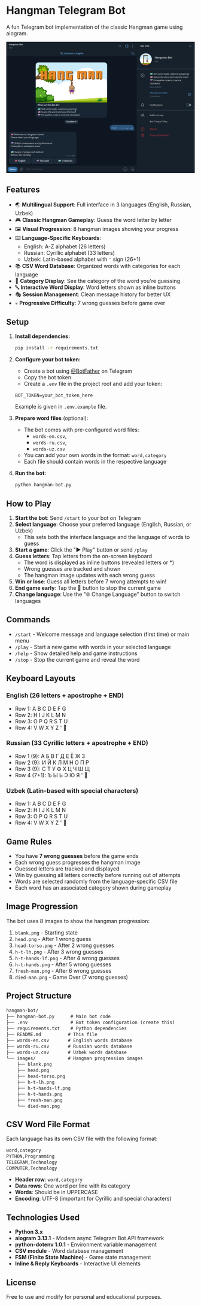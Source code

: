 # Hangman Telegram Bot

A fun Telegram bot implementation of the classic Hangman game using aiogram.

![Bot Preview](./images/botpreview.png)

## Features

- 🌏 **Multilingual Support**: Full interface in 3 languages (English, Russian, Uzbek)
- 🎮 **Classic Hangman Gameplay**: Guess the word letter by letter
- 🖼️ **Visual Progression**: 8 hangman images showing your progress
- ⌨️ **Language-Specific Keyboards**:
  - English: A-Z alphabet (26 letters)
  - Russian: Cyrillic alphabet (33 letters)
  - Uzbek: Latin-based alphabet with `'` sign (26+1)
- 📚 **CSV Word Database**: Organized words with categories for each language
- 🎯 **Category Display**: See the category of the word you're guessing
- 🔤 **Interactive Word Display**: Word letters shown as inline buttons
- 🎭 **Session Management**: Clean message history for better UX
- 💀 **Progressive Difficulty**: 7 wrong guesses before game over

## Setup

1. **Install dependencies:**
   ```bash
   pip install -r requirements.txt
   ```

2. **Configure your bot token:**
   - Create a bot using [@BotFather](https://t.me/botfather) on Telegram
   - Copy the bot token
   - Create a `.env` file in the project root and add your token:
    ```
    BOT_TOKEN=your_bot_token_here
    ```
    Example is given in `.env.example` file.

3. **Prepare word files** (optional):
   - The bot comes with pre-configured word files:
        - `words-en.csv`,
        - `words-ru.csv`,
        - `words-uz.csv`
   - You can add your own words in the format: `word,category`
   - Each file should contain words in the respective language

4. **Run the bot:**
   ```bash
   python hangman-bot.py
   ```

## How to Play

1. **Start the bot**: Send `/start` to your bot on Telegram
2. **Select language**: Choose your preferred language (English, Russian, or Uzbek)
   - This sets both the interface language and the language of words to guess
3. **Start a game**: Click the "▶️ Play" button or send `/play`
4. **Guess letters**: Tap letters from the on-screen keyboard
   - The word is displayed as inline buttons (revealed letters or *)
   - Wrong guesses are tracked and shown
   - The hangman image updates with each wrong guess
5. **Win or lose**: Guess all letters before 7 wrong attempts to win!
6. **End game early**: Tap the 🚫 button to stop the current game
7. **Change language**: Use the "🌐 Change Language" button to switch languages

## Commands

- `/start` - Welcome message and language selection (first time) or main menu
- `/play` - Start a new game with words in your selected language
- `/help` - Show detailed help and game instructions
- `/stop` - Stop the current game and reveal the word

## Keyboard Layouts

### English (26 letters + apostrophe + END)
- Row 1: A B C D E F G
- Row 2: H I J K L M N
- Row 3: O P Q R S T U
- Row 4: V W X Y Z ' 🚫

### Russian (33 Cyrillic letters + apostrophe + END)
- Row 1 (9): А Б В Г Д Е Ё Ж З
- Row 2 (9): И Й К Л М Н О П Р
- Row 3 (9): С Т У Ф Х Ц Ч Ш Щ
- Row 4 (7+1): Ъ Ы Ь Э Ю Я ' 🚫

### Uzbek (Latin-based with special characters)
- Row 1: A B C D E F G
- Row 2: H I J K L M N
- Row 3: O P Q R S T U
- Row 4: V W X Y Z ' 🚫

## Game Rules

- You have **7 wrong guesses** before the game ends
- Each wrong guess progresses the hangman image
- Guessed letters are tracked and displayed
- Win by guessing all letters correctly before running out of attempts
- Words are selected randomly from the language-specific CSV file
- Each word has an associated category shown during gameplay

## Image Progression

The bot uses 8 images to show the hangman progression:
1. `blank.png` - Starting state
2. `head.png` - After 1 wrong guess
3. `head-torso.png` - After 2 wrong guesses
4. `h-t-lh.png` - After 3 wrong guesses
5. `h-t-hands-lf.png` - After 4 wrong guesses
6. `h-t-hands.png` - After 5 wrong guesses
7. `fresh-man.png` - After 6 wrong guesses
8. `died-man.png` - Game Over (7 wrong guesses)

## Project Structure

```
hangman-bot/
├── hangman-bot.py      # Main bot code
├── .env                # Bot token configuration (create this)
├── requirements.txt    # Python dependencies
├── README.md          # This file
├── words-en.csv       # English words database
├── words-ru.csv       # Russian words database
├── words-uz.csv       # Uzbek words database
└── images/            # Hangman progression images
    ├── blank.png
    ├── head.png
    ├── head-torso.png
    ├── h-t-lh.png
    ├── h-t-hands-lf.png
    ├── h-t-hands.png
    ├── fresh-man.png
    └── died-man.png
```

## CSV Word File Format

Each language has its own CSV file with the following format:

```csv
word,category
PYTHON,Programming
TELEGRAM,Technology
COMPUTER,Technology
```

- **Header row**: `word,category`
- **Data rows**: One word per line with its category
- **Words**: Should be in UPPERCASE
- **Encoding**: UTF-8 (important for Cyrillic and special characters)

## Technologies Used

- **Python 3.x**
- **aiogram 3.13.1** - Modern async Telegram Bot API framework
- **python-dotenv 1.0.1** - Environment variable management
- **CSV module** - Word database management
- **FSM (Finite State Machine)** - Game state management
- **Inline & Reply Keyboards** - Interactive UI elements

## License

Free to use and modify for personal and educational purposes.
